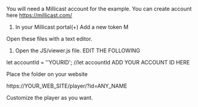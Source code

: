 You will need a Millicast account for the example.
You can create account here https://millicast.com/

1. In your Millicast portal(+) Add a new token M

Open these files with a text editor.
1. Open the JS/viewer.js file.
EDIT THE FOLLOWING

let accountId = ''YOURID'; //let accountId ADD YOUR ACCOUNT ID HERE

Place the folder on your website 

https://YOUR_WEB_SITE/player/?id=ANY_NAME

Customize the player as you want.


